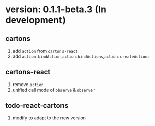 # version: 0.1.1-beta.3 (In development)
## cartons
1. add `action` from `cartons-react`
1. add `action.bindAction`,`action.bindActions`,`action.createActions`

## cartons-react
1. remove `action`
2. unified call mode of `observe` & `observer`

## todo-react-cartons
1. modify to adapt to the new version